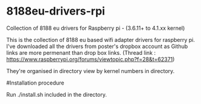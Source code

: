 # 8188eu-drivers-rpi
Collection of 8188 eu drivers for Raspberry pi - (3.6.11+ to 4.1.xx kernel)

This is the collection of 8188 eu based wifi adapter drivers for raspberry pi. I've downloaded all the drivers from poster's dropbox account as Github links are more permenant than drop box links. (Thread link  : https://www.raspberrypi.org/forums/viewtopic.php?f=28&t=62371)

They're organised in directory view by kernel numbers in directory.

#Installation procedure

Run ./install.sh included in the directory.

